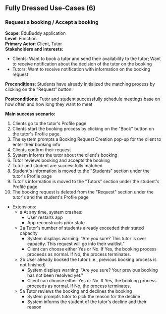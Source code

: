 ## Fully Dressed Use-Cases (6)

### Request a booking / Accept a booking
**Scope**: EduBuddy application \
**Level**: Function \
**Primary Actor**: Client, Tutor \
**Stakeholders and interests:**
* Clients: Want to book a tutor and send their availability to the tutor;
Want to receive notification about the decision of the tutor on the booking
* Tutors: Want to receive notification with information on the booking request


**Preconditions**: Students have already initialized the matching process by clicking on the "Request" button. 

**Postconditions**: Tutor and student successfully schedule meetings base on how often and how long they want to meet

**Main success scenario:**
1. Clients go to the tutor's Profile page
2. Clients start the booking process by clicking on the "Book" button on the tutor's Profile page. 
3. The system prompts a Booking Request Creation pop-up for the client to enter their booking info
4. Clients confirm their request
5. System informs the tutor about the client's booking
6. Tutor reviews booking and accepts the booking
7. Tutor and student are successfully matched
8. Student's information is moved to the "Students" section under the tutor's Profile page
9. Tutor's information is moved to the "Tutors" section under the student's Profile page
10. The booking request is deleted from the "Request" section under the tutor's and the student's Profile page

* Extensions:
    * a At any time, system crashes:
        * User restarts app
        * App reconstructs prior state
    * 2a Tutor's number of students already exceeded their stated capacity 
      * System displays warning: "Are you sure? This tutor is over capacity. This request will go into their waitlist."
      * Client can choose either Yes or No. If Yes, the booking process proceeds as normal. If No, the process terminates. 
    * 2b User already booked the tutor (i.e., previous booking process is not finished)
      * System displays warning: "Are you sure? Your previous booking has not been resolved yet."
      * Client can choose either Yes or No. If Yes, the booking process proceeds as normal. If No, the process terminates.
    * 5a Tutor reviews the booking and declines the booking 
      * System prompts tutor to pick the reason for the decline 
      * System informs the student of the tutor's decline and their reason
